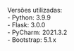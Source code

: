Versões utilizadas: <br>
	- Python: 3.9.9<br>
	- Flask: 3.0.0<br>
	- PyCharm: 2021.3.2<br>
	- Bootstrap: 5.1.x<br>

